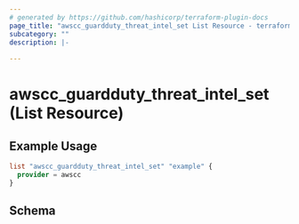 ```yaml
---
# generated by https://github.com/hashicorp/terraform-plugin-docs
page_title: "awscc_guardduty_threat_intel_set List Resource - terraform-provider-awscc"
subcategory: ""
description: |-
  
---
```


# awscc_guardduty_threat_intel_set (List Resource)



## Example Usage

```terraform
list "awscc_guardduty_threat_intel_set" "example" {
  provider = awscc
}
```

<!-- schema generated by tfplugindocs -->
## Schema
